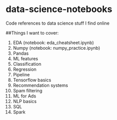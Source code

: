 # data-science-notebooks
Code references to data science stuff I find online

##Things I want to cover: 
1. EDA (notebook: eda_cheatsheet.ipynb)
2. Numpy (notebook: numpy_practice.ipynb)
3. Pandas
4. ML features
5. Classification
6. Regression
7. Pipeline
8. Tensorflow basics
9. Recommendation systems
10. Spam filtering
11. ML for Ads
12. NLP basics
13. SQL
14. Spark